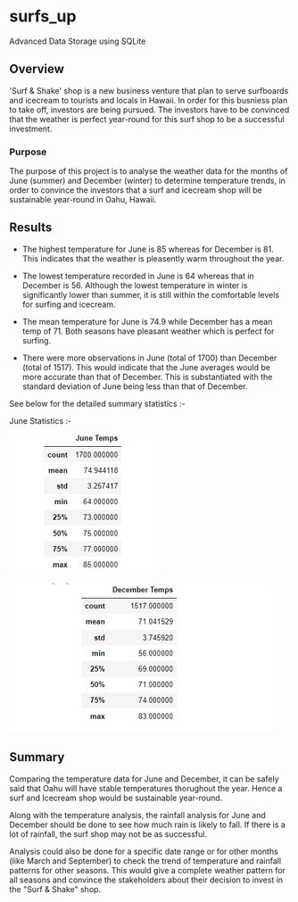 # surfs_up
Advanced Data Storage using SQLite

## Overview 
'Surf & Shake' shop is a new business venture that plan to serve surfboards and icecream to tourists and locals in Hawaii. In order for this busniess plan to take off, investors are being pursued. The investors have to be convinced that the weather is perfect year-round for this surf shop to be a successful investment. 

### Purpose

The purpose of this project is to analyse the weather data for the months of June (summer) and December (winter) to determine temperature trends, in order to convince the investors that a surf and icecream shop will be sustainable year-round in Oahu, Hawaii.

## Results
- The highest temperature for June is 85 whereas for December is 81. This indicates that the weather is pleasently warm throughout the year.

- The lowest temperature recorded in June is 64 whereas that in December is 56. Although the lowest temperature in winter is significantly lower than summer, it is still within the comfortable levels for surfing and icecream. 

- The mean temperature for June is 74.9 while December has a mean temp of 71. Both seasons have pleasant weather which is perfect for surfing.

- There were more observations in June (total of 1700) than December (total of 1517). This would indicate that the June averages would be more accurate than that of December. This is substantiated with the standard deviation of June being less than that of December.

See below for the detailed summary statistics :-

June Statistics :- 

![June Temperature Summary Statistics](June_temp_stats.png)

![December Temperature Summary Statistics](Dec_temp_stats.png)

## Summary
Comparing the temperature data for June and December, it can be safely said that Oahu will have stable temperatures thorughout the year. Hence a surf and Icecream shop would be sustainable year-round.

Along with the temperature analysis, the rainfall analysis for June and December should be done to see how much rain is likely to fall. If there is a lot of rainfall, the surf shop may not be as successful.

Analysis could also be done for a specific date range or for other months (like March and September) to check the trend of temperature and rainfall patterns for other seasons. This would give a complete weather pattern for all seasons and convince the stakeholders about their decision to invest in the "Surf & Shake" shop.






